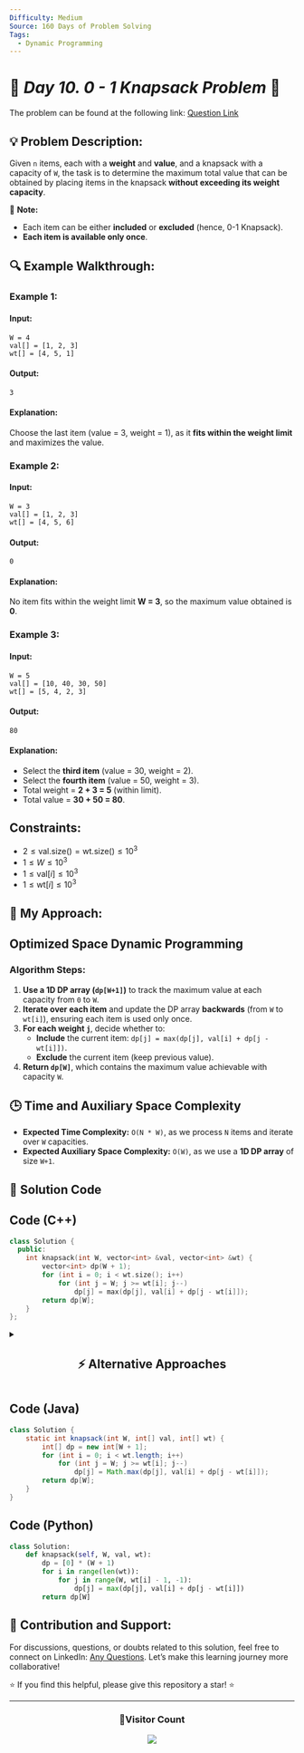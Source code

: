 ```yaml
---
Difficulty: Medium
Source: 160 Days of Problem Solving
Tags:
  - Dynamic Programming
---
```


# 🚀 _Day 10. 0 - 1 Knapsack Problem_ 🧠

The problem can be found at the following link: [Question Link](https://www.geeksforgeeks.org/batch/gfg-160-problems/track/dynamic-programming-gfg-160/problem/0-1-knapsack-problem0945)

## 💡 **Problem Description:**

Given `n` items, each with a **weight** and **value**, and a knapsack with a capacity of `W`, the task is to determine the maximum total value that can be obtained by placing items in the knapsack **without exceeding its weight capacity**.

🔹 **Note:**

- Each item can be either **included** or **excluded** (hence, 0-1 Knapsack).
- **Each item is available only once**.

## 🔍 **Example Walkthrough:**

### **Example 1:**

#### **Input:**

```
W = 4
val[] = [1, 2, 3]
wt[] = [4, 5, 1]
```

#### **Output:**

```
3
```

#### **Explanation:**

Choose the last item (value = 3, weight = 1), as it **fits within the weight limit** and maximizes the value.

### **Example 2:**

#### **Input:**

```
W = 3
val[] = [1, 2, 3]
wt[] = [4, 5, 6]
```

#### **Output:**

```
0
```

#### **Explanation:**

No item fits within the weight limit **W = 3**, so the maximum value obtained is **0**.

### **Example 3:**

#### **Input:**

```
W = 5
val[] = [10, 40, 30, 50]
wt[] = [5, 4, 2, 3]
```

#### **Output:**

```
80
```

#### **Explanation:**

- Select the **third item** (value = 30, weight = 2).
- Select the **fourth item** (value = 50, weight = 3).
- Total weight = **2 + 3 = 5** (within limit).
- Total value = **30 + 50 = 80**.

## **Constraints:**

- $2 \leq \text{val.size()} = \text{wt.size()} \leq 10^3$
- $1 \leq W \leq 10^3$
- $1 \leq \text{val}[i] \leq 10^3$
- $1 \leq \text{wt}[i] \leq 10^3$

## 🎯 **My Approach:**

## **Optimized Space Dynamic Programming**

### **Algorithm Steps:**

1. **Use a 1D DP array (`dp[W+1]`)** to track the maximum value at each capacity from `0` to `W`.
2. **Iterate over each item** and update the DP array **backwards** (from `W` to `wt[i]`), ensuring each item is used only once.
3. **For each weight `j`**, decide whether to:
   - **Include** the current item: `dp[j] = max(dp[j], val[i] + dp[j - wt[i]])`.
   - **Exclude** the current item (keep previous value).
4. **Return `dp[W]`**, which contains the maximum value achievable with capacity `W`.

## 🕒 **Time and Auxiliary Space Complexity**

- **Expected Time Complexity:** `O(N * W)`, as we process `N` items and iterate over `W` capacities.
- **Expected Auxiliary Space Complexity:** `O(W)`, as we use a **1D DP array** of size `W+1`.

## 📝 **Solution Code**

## **Code (C++)**

```cpp
class Solution {
  public:
    int knapsack(int W, vector<int> &val, vector<int> &wt) {
        vector<int> dp(W + 1);
        for (int i = 0; i < wt.size(); i++)
            for (int j = W; j >= wt[i]; j--)
                dp[j] = max(dp[j], val[i] + dp[j - wt[i]]);
        return dp[W];
    }
};
```

<details>
<summary><h2 align="center">⚡ Alternative Approaches</h2></summary>

## **1️⃣ Dynamic Programming (O(N _ W) Time, O(N _ W) Space) — Tabulation**

### **Approach:**

- Use a **2D DP table** (`dp[n+1][W+1]`), where `dp[i][j]` represents the **maximum value possible** using the first `i` items with capacity `j`.
- Iterate over each item and capacity, making a choice to either **include** or **exclude** the current item.

```cpp
class Solution {
  public:
    int knapsack(int W, vector<int> &val, vector<int> &wt) {
        int n = wt.size();
        vector<vector<int>> dp(n + 1, vector<int>(W + 1));

        for (int i = 1; i <= n; i++)
            for (int j = 0; j <= W; j++)
                dp[i][j] = (wt[i - 1] <= j)
                           ? max(dp[i - 1][j], val[i - 1] + dp[i - 1][j - wt[i - 1]])
                           : dp[i - 1][j];

        return dp[n][W];
    }
};
```

✅ **Time Complexity:** `O(N * W)`  
✅ **Space Complexity:** `O(N * W)`

## **2️⃣ Recursive + Memoization (O(N _ W) Time, O(N _ W) Space)**

### **Approach:**

- **Recursively try including or excluding each item**, storing results in a **memoization table** to avoid recomputation.
- Base case: If no items remain or capacity reaches `0`, return `0`.

```cpp
class Solution {
  public:
    vector<vector<int>> dp;
    int solve(vector<int> &val, vector<int> &wt, int i, int W) {
        if (i < 0 || W == 0) return 0;
        if (dp[i][W] != -1) return dp[i][W];

        int pick = (wt[i] <= W) ? val[i] + solve(val, wt, i - 1, W - wt[i]) : 0;
        int notPick = solve(val, wt, i - 1, W);

        return dp[i][W] = max(pick, notPick);
    }

    int knapsack(int W, vector<int> &val, vector<int> &wt) {
        dp.assign(wt.size(), vector<int>(W + 1, -1));
        return solve(val, wt, wt.size() - 1, W);
    }
};
```

✅ **Time Complexity:** `O(N * W)`  
✅ **Space Complexity:** `O(N * W)`

## **🔍 Comparison of Approaches**

| **Approach**                         | ⏱️ **Time Complexity** | 🗂️ **Space Complexity** | ✅ **Pros**                | ⚠️ **Cons**              |
| ------------------------------------ | ---------------------- | ----------------------- | -------------------------- | ------------------------ |
| **Iterative DP (Space Optimized)**   | 🟡 `O(N * W)`          | 🟢 `O(W)`               | Fastest and most optimized | Requires iterative logic |
| **Dynamic Programming (Tabulation)** | 🟡 `O(N * W)`          | 🔴 `O(N * W)`           | Easy to understand         | High space complexity    |
| **Recursive + Memoization**          | 🟡 `O(N * W)`          | 🔴 `O(N * W)`           | Natural recursive logic    | High recursion overhead  |

## 💡 **Best Choice?**

✅ **For simplicity and efficiency:** Use **Iterative DP (Space Optimized)**.  
✅ **For understanding step-by-step execution:** Use **Tabulation DP**.  
✅ **For recursion lovers:** Use **Memoization DP**.

</details>

## **Code (Java)**

```java
class Solution {
    static int knapsack(int W, int[] val, int[] wt) {
        int[] dp = new int[W + 1];
        for (int i = 0; i < wt.length; i++)
            for (int j = W; j >= wt[i]; j--)
                dp[j] = Math.max(dp[j], val[i] + dp[j - wt[i]]);
        return dp[W];
    }
}
```

## **Code (Python)**

```python
class Solution:
    def knapsack(self, W, val, wt):
        dp = [0] * (W + 1)
        for i in range(len(wt)):
            for j in range(W, wt[i] - 1, -1):
                dp[j] = max(dp[j], val[i] + dp[j - wt[i]])
        return dp[W]
```

## 🎯 **Contribution and Support:**

For discussions, questions, or doubts related to this solution, feel free to connect on LinkedIn: [Any Questions](https://www.linkedin.com/in/patel-hetkumar-sandipbhai-8b110525a/). Let’s make this learning journey more collaborative!

⭐ If you find this helpful, please give this repository a star! ⭐

---

<div align="center">
  <h3><b>📍Visitor Count</b></h3>
</div>

<p align="center">
  <img src="https://profile-counter.glitch.me/Hunterdii/count.svg" />
</p>

